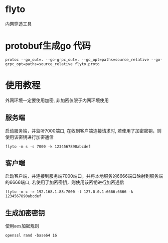 # flyto
内网穿透工具

# protobuf生成go 代码
```shell
protoc --go_out=. --go-grpc_out=. --go_opt=paths=source_relative --go-grpc_opt=paths=source_relative flyto.proto
```

# 使用教程
外网环境一定要使用加密, 非加密仅限于内网环境使用

## 服务端
启动服务端，并监听7000端口, 在收到客户端连接请求时, 若使用了加密密钥，则使用该密钥进行加密通信
```shell
flyto -m s -s 7000 -k 1234567890abcdef
```

## 客户端
启动客户端，并连接到服务端7000端口，并将本地服务的6666端口映射到服务端的6666端口, 若使用了加密密钥，则使用该密钥进行加密通信
```shell
flyto -m c -r 192.168.1.88:7000 -l 127.0.0.1:6666:6666 -k 1234567890abcdef
```

## 生成加密密钥
使用aes加密规则
```shell
openssl rand -base64 16
```